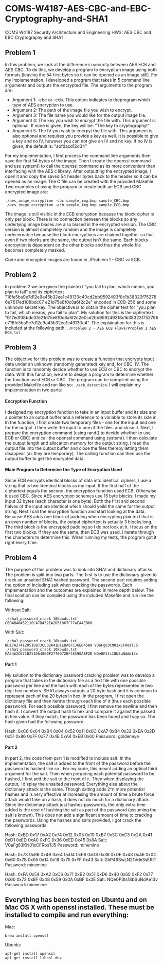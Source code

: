 # COMS-W4187-AES-CBC-and-EBC-Cryptography-and-SHA1
COMS W4187 Security Architecture and Engineering HW3: AES CBC and EBC Cryptography and SHA1

## Problem 1
In this problem, we look at the difference in security between AES ECB and AES CBC. To do this, we develop a program to encrypt an image using both formats (leaving the 54 first bytes so it can be opened as an image still). For my implementation, I developed a program that takes in 5 command line arguments and outputs the encrypted file. The arguments to the program are:

- Argument 1: -cbc or -ecb. This option indicates to theprogram which type of AES encryption to use.
- Argument 2: The path of the image file you wish to encrypt.
- Argument 3: The file name you would like for the output image file.
- Argument 4: The key you wish to encrypt the file with. This argument is optional. If none is given, the key will be: "The key to cryptography!"
- Argument 5: The IV you wish to encrpyt the file with. This argument is also optional and requires you provide a key as well. It is possible to give a key and no IV, however you can not give an IV and no key. If no IV is given, the default is: "abfdacd12d34"

For my implementation, I first process the command line arguments then save the first 54 bytes of the image. Then I create the openssl command and use system() to call the openssl command as its more convenient than interfacing with the AES c library. After outputting the encrypted image, I open it and copy the saved 54 header bytes back to the header so it can be opened as an image. The C file can be created with the provided Makefile. Two examples of using the program to create both an ECB and CBC encrypted image are:

```
./aes_image_encryption -cbc sample_img.bmp sample_CBC.bmp
./aes_image_encryption -ecb sample_img.bmp sample_ECB.bmp
```

The image is still visible in the ECB encryption because the block cipher is only per block. There is no connection between the blocks so any underlying image biases are also biased in the encrypted version. The CBC version is almsot completely random and the image is completely undecernable because the block encryptions are chained together so that even if two blocks are the same, the output isn't the same. Each blocks encrpytion is dependent on the other blocks and thus the whole file becomes completely masked.

Code and encrypted images are found in ./Problem 1 - CBC vc ECB.

## Problem 2
In problem 2 we are given the plaintext "you fail to plan,  which means, you plan to fail" and its ciphertext "16fe5ba9e7d12e9a45b32ee1c49130c40cd2bb9592493f8c1b38323f752786e7617ed108bdc07 e21d75e8f0c8a6f2c2e" encoded in ECB-256 and some unknown secret key. The objective is to obtain the cipher text for "you plan to fail,  which means, you fail to plan".  My solution for this is the ciphertext "617ed108bdc07e21d75e8f0c8a6f2c2e0cd2bb9592493f8c1b38323f752786e716fe5ba9e7d12e9a45b32ee1c49130c4". The explaination for this is included at the following path:
`./Problem 2 - AES ECB Flaws/Problem 2 AES ECB.txt`

## Problem 3
The objective for this problem was to create a function that encrypts input data under an unknown (randomly generated) key and, for CBC, IV. The function is to randomly decide whether to use ECB or CBC to encrypt the data. With this function, we are to design a program to determine whether the function used ECB or CBC. The program can be compiled using the provided Makefile and run like so: `./ecb_detection`. I will explain my implementation in two parts:

#### Encryption Function
I designed my encryption function to take in an input buffer and its size and a pointer to an output buffer and a reference to a variable to store its size in. In the function, I first create two temporary files - one for the input and one for the output. I then write the input to one of the files. and close it. Next, I prepare the encryption command (using rand() to decide whether to use ECB or CBC) and call the openssl command using system(). I then calculate the output length and allocation memory for the output string. I read the output file into the output buffer and close the files thereby letting them disappear (as they  are temporary). The calling function can then use the output buffer to get the encrypted data.

#### Main Program to Determine the Type of Encryption Used
Since ECB encrypts identical blocks of data into identical ciphers, I use a string that is two identical blocks as my input. If the first half of the ciphertext equals the second, the encryption function used ECB. Otherwise it used CBC. Since AES encryption schemes use 16 byte blocks, I made my input 32 bytes (each character is one byte). Both the first and second halves of the input are identical which should yeild the same for the output string. Next I call the encryption function and start looking at the data. Because AES adds one block of padding when encrypting plaintext that is an even number of blocks, the output ciphertext is actually 3 blocks long. The third block is the encrypted padding so I do not look at it. I focus on the first two blocks. If they are the same, then ECB was used. I iterate through the characters to determine this. When running my tests, the program got it right every time.

## Problem 4
The purpose of this problem was to look into SHA1 and dictionary attacks. The problem is split into two parts. The first is to use the dictionary given to crack an unsalted SHA1 hashed password. The second part requires adding the option of including salt when cracking the passwords. Each implementation and the outcomes are explained in more depth below. The final solution can be compiled using the included Makefile and run like the following:

Without Salt:
```
./sha1_password_crack 10kpwds.txt C604B40452110CA7B432EA2D51867F774EA4EB60
```

With Salt:
```
./sha1_password_crack 10kpwds.txt BD17A274120510B73CC32A41D1EDA0FC36ED458A V0aFg83KN01xCFRosTJ5
./sha1_password_crack 10kpwds.txt FA54A2C671B251D64060F2776072BF48590ABF2E NQe0P3ts18bSuNdAe13v
```

#### Part 1
My solution to the dictionary password cracking problem was to develop a program that takes in the dictionary file as a text file with one possible password per line and the hash with each of the bytes represented in two digit hex numbers. SHA1 always outputs a 20 byte hash and it is common to represent each of the 20 bytes in hex. In the program, I first open the dictionary file and then iterate through each line of it (thus each possible password). For each possible password, I first remove the newline and then hash it. I convert the output hash to hex and compare it against the passed in hex value. If they match, the password has been found and I say so. The hash given had the following password:

Hash: 0xC6 0x04 0xB4 0x04 0x52 0x11 0x0C 0xA7 0xB4 0x32 0xEA 0x2D 0x51 0x86 0x7F 0x77 0x4E 0xA4 0xEB 0x60
Password: goldeneye

#### Part 2
In part 2, the code from part 1 is modified to include salt. In the implementation, the salt is added to the front of the password before the password is hashed like so <salt><password>. For my code, this meant adding an optinal third argument for the salt. Then when preparing each potential password to be hashed, I first add the salt to the front of it. Then when displaying the output, I display the unsalted password. Everything else about the dictionary attack is the same. Though salting adds 2^n more potential hashes and is very affective at increasing the amount of time a brute force attack would take on a hash, it does not do much for a dictionary attack. Since the dictionary attack just hashes passwords, the only extra time added is the cost of hashing the salt as part of the password (assuming the salt is known). This does not add a significant amount of time to cracking the passwords. Using the hashes and salts provided, I got crack the following passwords:

Hash: 0xBD 0x17 0xA2 0x74 0x12 0x05 0x10 0xB7 0x3C 0xC3 0x2A 0x41 0xD1 0xED 0xA0 0xFC 0x36 0xED 0x45 0x8A
Salt: V0aFg83KN01xCFRosTJ5
Password: minemine

Hash: 0x73 0xB6 0x4B 0xE4 0xD4 0xF6 0xD8 0x38 0xDE 0x43 0x46 0x0C 0x60 0x78 0x05 0x14 0x18 0x75 0xFF 0x43
Salt: GhP49SwLN21VdeSsERt1
Password: minemine

Hash: 0xFA 0x54 0xA2 0xC6 0x71 0xB2 0x51 0xD6 0x40 0x60 0xF2 0x77 0x60 0x72 0xBF 0x48 0x59 0x0A 0xBF 0x2E
Salt: NQe0P3ts18bSuNdAe13v
Password: minemine


## Everything has been tested on Ubuntu and on Mac OS X with openssl installed. These must be installed to compile and run everything:

Mac:
```
brew install openssl
```

Ubuntu:
```
apt-get install openssl
apt-get install libssl-dev
```










